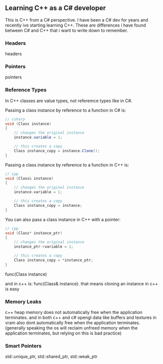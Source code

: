 ## Learning C++ as a C# developer

This is C++ from a C# perspective.
I have been a C# dev for years and recently ive starting learning C++.
These are differences i have found between C# and C++ that i want to write down to remember.

### Headers

headers

### Pointers

pointers

### Reference Types

In C++ classes are value types, not referemce types like in C#.

Passing a class instance by reference to a function in C# is:
```csharp
// csharp
void (Class instance)
{
    // changes the original instance
    instance.variable = 1;

    // this creates a copy
    Class instance_copy = instance.Clone();
}
```

Passing a class instance by reference to a function in C++ is:
```cpp
// cpp
void (Class& instance)
{
    // changes the original instance
    instance.variable = 1;

    // this creates a copy
    Class instance_copy = instance;
}
```

You can also pass a class instance in C++ with a pointer:
```cpp
// cpp
void (Class* instance_ptr)
{
    // changes the original instance
    instance_ptr->variable = 1;

    // this creates a copy
    Class instance_copy = *instance_ptr;
}
```

func(Class instance)

and in c++ is: func(Class& instance). that means cloning an instance in c++ is easy

### Memory Leaks

c++ heap memory does not automatically free when the application terminates. and in both c++ and c# opengl data like buffers and textures in vram also dont automatically free when the application terminates. (generally speaking the os will reclaim unfreed memory when the application terminates, but relying on this is bad practice)

### Smart Pointers

std::unique_ptr, std::shared_ptr, std::weak_ptr
